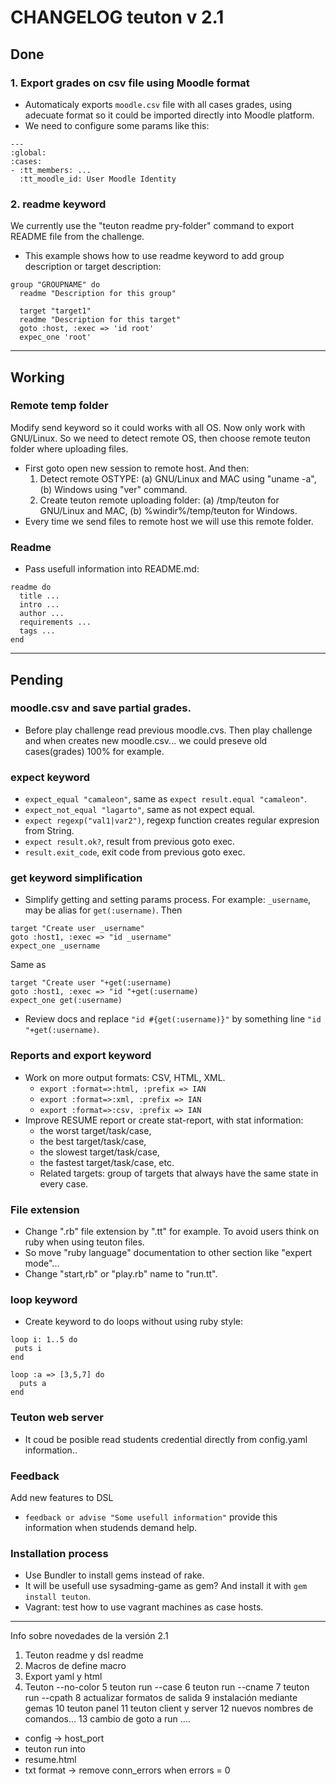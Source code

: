 
# CHANGELOG teuton v 2.1

## Done

### 1. Export grades on csv file using Moodle format

* Automaticaly exports `moodle.csv` file with all cases grades, using adecuate format so it could be imported directly into Moodle platform.
* We need to configure some params like this:

```
---
:global:
:cases:
- :tt_members: ...
  :tt_moodle_id: User Moodle Identity
```

### 2. readme keyword

We currently use the "teuton readme pry-folder" command to export README file from the challenge.

* This example shows how to use readme keyword to add group description or target description:

```
group "GROUPNAME" do
  readme "Description for this group"

  target "target1"
  readme "Description for this target"
  goto :host, :exec => 'id root'
  expec_one 'root'
```

---

## Working

### Remote temp folder

Modify send keyword so it could works with all OS. Now only work with GNU/Linux. So we need to detect remote OS, then choose remote teuton folder where uploading files.

* First goto open new session to remote host. And then:
    1. Detect remote OSTYPE: (a) GNU/Linux and MAC using "uname -a", (b) Windows using "ver" command.
    2. Create teuton remote uploading folder: (a) /tmp/teuton for GNU/Linux and MAC, (b) %windir%/temp/teuton for Windows.
* Every time we send files to remote host we will use this remote folder.

### Readme

* Pass usefull information into README.md:
```
readme do
  title ...
  intro ...
  author ...
  requirements ...
  tags ...
end
```

---

## Pending

### moodle.csv and save partial grades.

* Before play challenge read previous moodle.cvs. Then play challenge and when creates new moodle.csv... we could preseve old cases(grades) 100% for example.

### expect keyword

* `expect_equal "camaleon"`, same as `expect result.equal "camaleon"`.
* `expect_not_equal "lagarto"`, same as not expect equal.
* `expect regexp("val1|var2")`, regexp function creates regular expresion from String.
* `expect result.ok?`, result from previous goto exec.
* `result.exit_code`, exit code from previous goto exec.

### get keyword simplification

* Simplify getting and setting params process. For example: `_username`, may be alias for `get(:username)`. Then

```
target "Create user _username"
goto :host1, :exec => "id _username"
expect_one _username
```
Same as
```
target "Create user "+get(:username)
goto :host1, :exec => "id "+get(:username)
expect_one get(:username)
```

* Review docs and replace `"id #{get(:username)}"` by something line `"id "+get(:username)`.

### Reports and export keyword

* Work on more output formats: CSV, HTML, XML.
    * `export :format=>:html, :prefix => IAN`
    * `export :format=>:xml, :prefix => IAN`
    * `export :format=>:csv, :prefix => IAN`
* Improve RESUME report or create stat-report, with stat information:
    * the worst target/task/case,
    * the best target/task/case,
    * the slowest target/task/case,
    * the fastest target/task/case, etc.
    * Related targets: group of targets that always have the same state in every case.

### File extension

* Change ".rb" file extension by ".tt" for example. To avoid users think on ruby when using teuton files.
* So move "ruby language" documentation to other section like "expert mode"...
* Change "start,rb" or "play.rb" name to "run.tt".

### loop keyword

* Create keyword to do loops without using ruby style:
```
loop i: 1..5 do
 puts i
end

loop :a => [3,5,7] do
  puts a
end
```

### Teuton web server

* It coud be posible read students credential directly from config.yaml information..

### Feedback

Add new features to DSL
* `feedback or advise "Some usefull information"` provide this information when studends demand help.

### Installation process
* Use Bundler to install gems instead of rake.
* It will be usefull use sysadming-game as gem? And install it with `gem install teuton`.
* Vagrant: test how to use vagrant machines as case hosts.

---
Info sobre novedades de la versión 2.1
1. Teuton readme y dsl readme
2. Macros de define macro
3. Export yaml y html
4. Teuton --no-color
5 teuton run --case
6 teuton run --cname
7 teuton run --cpath
8 actualizar formatos de salida
9 instalación mediante gemas
10 teuton panel
11 teuton client y server
12 nuevos nombres de comandos...
13 cambio de goto a run
....

* config -> host_port
* teuton run into
* resume.html
* txt format -> remove conn_errors when errors = 0
